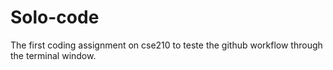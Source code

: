 # Solo-code
The first coding assignment on cse210 to teste the github workflow through the terminal window.
